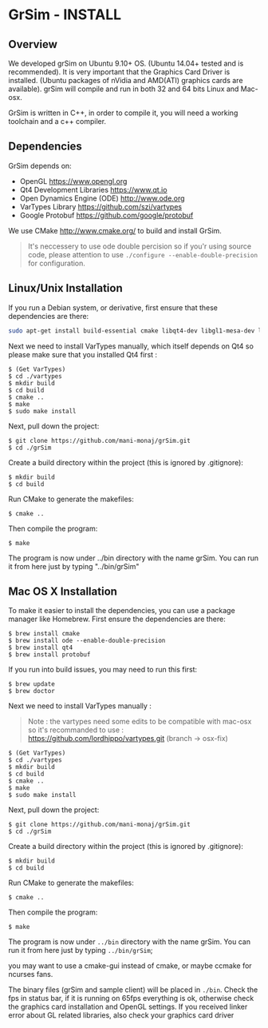 # GrSim - INSTALL
## Overview

We developed grSim on Ubuntu 9.10+ OS. (Ubuntu 14.04+ tested and is recommended). It is very important that the Graphics Card Driver is installed. (Ubuntu packages of nVidia and AMD(ATI) graphics cards are available). grSim will compile and run in both 32 and 64 bits Linux and Mac-osx.

GrSim is written in C++, in order to compile it, you will need a working toolchain and a c++ compiler.

## Dependencies

GrSim depends on:

- OpenGL <https://www.opengl.org>
- Qt4 Development Libraries <https://www.qt.io>
- Open Dynamics Engine (ODE) <http://www.ode.org>
- VarTypes Library <https://github.com/szi/vartypes>
- Google Protobuf <https://github.com/google/protobuf>

We use CMake <http://www.cmake.org/> to build and install GrSim.


> It's neccessery to use ode double percision so if you'r using source code, please attention to use `./configure --enable-double-precision` for configuration.

## Linux/Unix Installation

If you run a Debian system, or derivative, first ensure that these dependencies are there:

```bash
sudo apt-get install build-essential cmake libqt4-dev libgl1-mesa-dev libglu1-mesa-dev libprotobuf-dev protobuf-compiler libode-dev
```

Next we need to install VarTypes manually, which itself depends on Qt4 so please make sure that you installed Qt4 first :

    $ (Get VarTypes)
    $ cd ./vartypes
    $ mkdir build
    $ cd build
    $ cmake ..
    $ make
    $ sudo make install

Next, pull down the project:

    $ git clone https://github.com/mani-monaj/grSim.git
    $ cd ./grSim

Create a build directory within the project (this is ignored by .gitignore):

    $ mkdir build
    $ cd build

Run CMake to generate the makefiles:

    $ cmake ..

Then compile the program:

    $ make

The program is now under ../bin directory with the name grSim. You can run it from here just by typing "../bin/grSim"

## Mac OS X Installation

To make it easier to install the dependencies, you can use a package manager like Homebrew.
First ensure the dependencies are there:

    $ brew install cmake
    $ brew install ode --enable-double-precision
    $ brew install qt4
    $ brew install protobuf

If you run into build issues, you may need to run this first:

    $ brew update
    $ brew doctor

Next we need to install VarTypes manually :

> Note : the vartypes need some edits to be compatible with mac-osx so it's recommanded to use  :
> <https://github.com/lordhippo/vartypes.git> (branch -> osx-fix)


    $ (Get VarTypes)
    $ cd ./vartypes
    $ mkdir build
    $ cd build
    $ cmake ..
    $ make
    $ sudo make install

Next, pull down the project:

    $ git clone https://github.com/mani-monaj/grSim.git
    $ cd ./grSim

Create a build directory within the project (this is ignored by .gitignore):

    $ mkdir build
    $ cd build

Run CMake to generate the makefiles:

    $ cmake ..

Then compile the program:

    $ make

The program is now under `../bin` directory with the name grSim. You can run it from here just by typing `../bin/grSim`;


you may want to use a cmake-gui instead of cmake, or maybe ccmake for ncurses fans.

The binary files (grSim and sample client) will be placed in `./bin`. Check the fps in status bar, if it is running on 65fps everything is ok, otherwise check the graphics card installation and OpenGL settings. If you received linker error about GL related libraries, also check your graphics card driver
